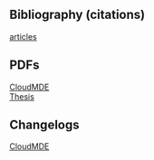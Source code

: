 Bibliography (citations)
---
[articles](https://github.com/eirikb/cloudml/tree/master/doc/articles)

PDFs  
---
[CloudMDE](http://eirikb.github.com/cloudml/doc/cloudmde.pdf)  
[Thesis](http://eirikb.github.com/cloudml/doc/thesis.pdf)

Changelogs
---
[CloudMDE](https://github.com/eirikb/cloudml/tree/master/doc/cloudmde#readme)

